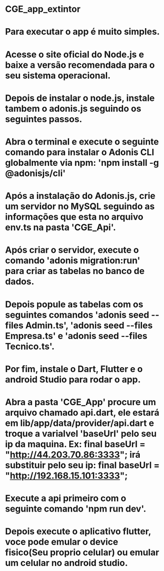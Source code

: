 # CGE_app_extintor
# Para executar o app é muito simples.
# Acesse o site oficial do Node.js e baixe a versão recomendada para o seu sistema operacional.
# Depois de instalar o node.js, instale tambem o adonis.js seguindo os seguintes passos.
# Abra o terminal e execute o seguinte comando para instalar o Adonis CLI globalmente via npm: 'npm install -g @adonisjs/cli'
# Após a instalação do Adonis.js, crie um servidor no MySQL seguindo as informações que esta no arquivo env.ts na pasta 'CGE_Api'.
# Após criar o servidor, execute o comando 'adonis migration:run' para criar as tabelas no banco de dados.
# Depois popule as tabelas com os seguintes comandos 'adonis seed --files Admin.ts', 'adonis seed --files Empresa.ts' e 'adonis seed --files Tecnico.ts'.
# Por fim, instale o Dart, Flutter e o android Studio para rodar o app.
# Abra a pasta 'CGE_App' procure um arquivo chamado api.dart, ele estará em lib/app/data/provider/api.dart e troque a varialvel 'baseUrl' pelo seu ip da maquina. Ex: final baseUrl = "http://44.203.70.86:3333"; irá substituir pelo seu ip: final baseUrl = "http://192.168.15.101:3333";
# Execute a api primeiro com o seguinte comando 'npm run dev'.
# Depois execute o aplicativo flutter, voce pode emular o device fisico(Seu proprio celular) ou emular um celular no android studio.
